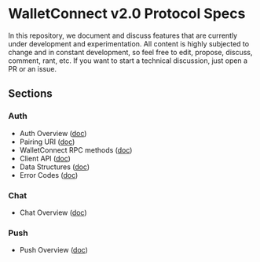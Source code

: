 # WalletConnect v2.0 Protocol Specs

In this repository, we document and discuss features that are currently under development and experimentation. All content is highly subjected to change and in constant development, so feel free to edit, propose, discuss, comment, rant, etc. If you want to start a technical discussion, just open a PR or an issue.

## Sections

### Auth

- Auth Overview ([doc](auth/README.md))
- Pairing URI ([doc](auth/pairing-uri.md))
- WalletConnect RPC methods ([doc](auth/wc-rpc-methods.md))
- Client API ([doc](auth/client-api.md))
- Data Structures ([doc](auth/data-structures.md))
- Error Codes ([doc](auth/error-codes.md))

### Chat

- Chat Overview ([doc](chat/README.md))

### Push

- Push Overview ([doc](push/README.md))
